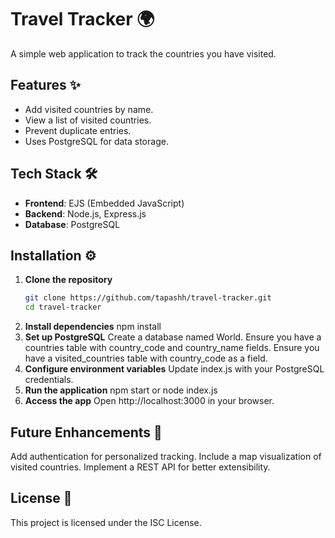 # Travel Tracker 🌍

A simple web application to track the countries you have visited.

## Features ✨
- Add visited countries by name.
- View a list of visited countries.
- Prevent duplicate entries.
- Uses PostgreSQL for data storage.

## Tech Stack 🛠
- **Frontend**: EJS (Embedded JavaScript)
- **Backend**: Node.js, Express.js
- **Database**: PostgreSQL

## Installation ⚙️

1. **Clone the repository**
   ```sh
   git clone https://github.com/tapashh/travel-tracker.git
   cd travel-tracker
2. **Install dependencies**
   npm install
3. **Set up PostgreSQL**
   Create a database named World.
   Ensure you have a countries table with country_code and country_name fields.
   Ensure you have a visited_countries table with country_code as a field.
5. **Configure environment variables**
   Update index.js with your PostgreSQL credentials.
6. **Run the application**
   npm start
   or
   node index.js
7. **Access the app**
   Open http://localhost:3000 in your browser.

## Future Enhancements 🚀
Add authentication for personalized tracking.
Include a map visualization of visited countries.
Implement a REST API for better extensibility.

## License 📜
This project is licensed under the ISC License.
